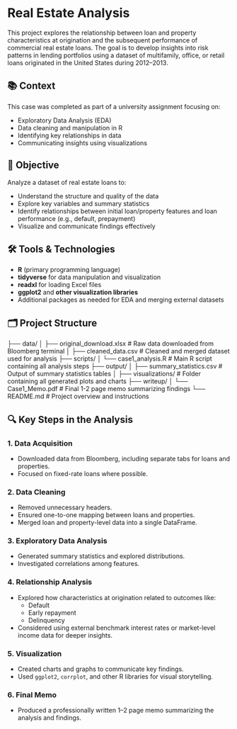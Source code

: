 # Real Estate Analysis

This project explores the relationship between loan and property characteristics at origination and the subsequent performance of commercial real estate loans. The goal is to develop insights into risk patterns in lending portfolios using a dataset of multifamily, office, or retail loans originated in the United States during 2012–2013.

## 📚 Context

This case was completed as part of a university assignment focusing on:
- Exploratory Data Analysis (EDA)
- Data cleaning and manipulation in R
- Identifying key relationships in data
- Communicating insights using visualizations

## 🧠 Objective

Analyze a dataset of real estate loans to:
- Understand the structure and quality of the data
- Explore key variables and summary statistics
- Identify relationships between initial loan/property features and loan performance (e.g., default, prepayment)
- Visualize and communicate findings effectively

## 🛠️ Tools & Technologies

- **R** (primary programming language)
- **tidyverse** for data manipulation and visualization
- **readxl** for loading Excel files
- **ggplot2** and **other visualization libraries**
- Additional packages as needed for EDA and merging external datasets

## 🗂️ Project Structure

├── data/
│   ├── original_download.xlsx        # Raw data downloaded from Bloomberg terminal
│   ├── cleaned_data.csv              # Cleaned and merged dataset used for analysis
├── scripts/
│   └── case1_analysis.R              # Main R script containing all analysis steps
├── output/
│   ├── summary_statistics.csv        # Output of summary statistics tables
│   ├── visualizations/               # Folder containing all generated plots and charts
├── writeup/
│   └── Case1_Memo.pdf                # Final 1-2 page memo summarizing findings
└── README.md                         # Project overview and instructions


## 🔍 Key Steps in the Analysis

### 1. Data Acquisition
- Downloaded data from Bloomberg, including separate tabs for loans and properties.
- Focused on fixed-rate loans where possible.

### 2. Data Cleaning
- Removed unnecessary headers.
- Ensured one-to-one mapping between loans and properties.
- Merged loan and property-level data into a single DataFrame.

### 3. Exploratory Data Analysis
- Generated summary statistics and explored distributions.
- Investigated correlations among features.

### 4. Relationship Analysis
- Explored how characteristics at origination related to outcomes like:
  - Default
  - Early repayment
  - Delinquency
- Considered using external benchmark interest rates or market-level income data for deeper insights.

### 5. Visualization
- Created charts and graphs to communicate key findings.
- Used `ggplot2`, `corrplot`, and other R libraries for visual storytelling.

### 6. Final Memo
- Produced a professionally written 1–2 page memo summarizing the analysis and findings.


